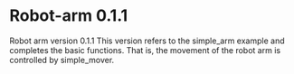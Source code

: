 # Robot-arm 0.1.1
Robot arm version 0.1.1
This version refers to the simple_arm example and completes the basic functions. 
That is, the movement of the robot arm is controlled by simple_mover.
